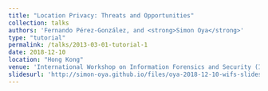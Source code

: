 ```yaml
---
title: "Location Privacy: Threats and Opportunities"
collection: talks
authors: 'Fernando Pérez-González, and <strong>Simon Oya</strong>'
type: "tutorial"
permalink: /talks/2013-03-01-tutorial-1
date: 2018-12-10
location: "Hong Kong"
venue: 'International Workshop on Information Forensics and Security (IEEE)'
slidesurl: 'http://simon-oya.github.io/files/oya-2018-12-10-wifs-slides.pdf'
---
```

